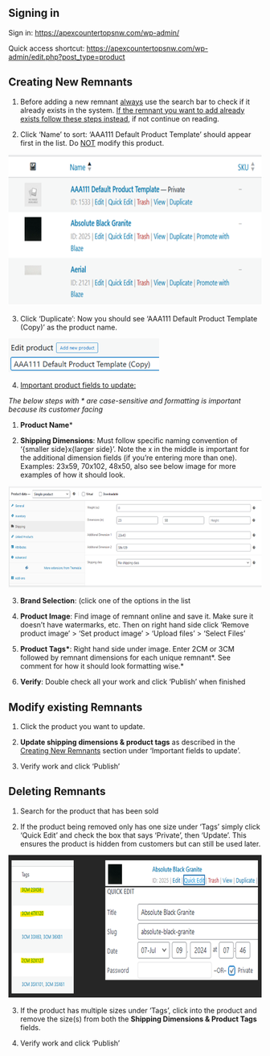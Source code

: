 ## Signing in

Sign in: <https://apexcountertopsnw.com/wp-admin/>

Quick access shortcut:
<https://apexcountertopsnw.com/wp-admin/edit.php?post_type=product>

## Creating New Remnants

1.  Before adding a new remnant <u>always</u> use the search bar to
    check if it already exists in the system. [If the remnant you want
    to add already exists follow these steps
    instead](#modify-existing-remnants), if not continue on reading.

2.  Click ‘Name’ to sort: ‘AAA111 Default Product Template’ should
    appear first in the list. Do <u>NOT</u> modify this product.

<img src="assets/CreatingRems1.png" style="width:7.46462in;height:3.13818in" />

3.  Click ‘Duplicate’: Now you should see ‘AAA111 Default Product
    Template (Copy)’ as the product name.

<img src="assets/CreatingRems2.png" style="width:3.12389in;height:0.69654in" />

4.  <u>Important product fields to update:</u>

*The below steps with \* are case-sensitive and formatting is important
because its customer facing*

1.  **Product Name**\*

2.  **Shipping Dimensions**: Must follow specific naming convention of
    ‘{smaller side}x{larger side}’. Note the x in the middle is
    important for the additional dimension fields (if you’re entering
    more than one). Examples: 23x59, 70x102, 48x50, also see below image
    for more examples of how it should look.

<img src="assets/CreatingRems3.png" style="width:6.79935in;height:2.10906in" />

3.  **Brand Selection**: (click one of the options in the list

4.  **Product Image**: Find image of remnant online and save it. Make
    sure it doesn’t have watermarks, etc. Then on right hand side click
    ‘Remove product image’ \> ‘Set product image’ \> ‘Upload files’ \>
    ‘Select Files’

5.  **Product Tags\***: Right hand side under image. Enter 2CM or 3CM
    followed by remnant dimensions for each unique remnant*. See comment
    for how it should look formatting wise.*

6.  **Verify**: Double check all your work and click ‘Publish’ when
    finished

## Modify existing Remnants

1.  Click the product you want to update.

2.  **Update shipping dimensions & product tags** as described in the
    [Creating New Remnants](#creating-new-remnants) section under
    ‘Important fields to update’.

3.  Verify work and click ‘Publish’

## Deleting Remnants

1.  Search for the product that has been sold

2.  If the product being removed only has one size under ‘Tags’ simply
    click ‘Quick Edit’ and check the box that says ‘Private’, then
    ‘Update’. This ensures the product is hidden from customers but can
    still be used later.

<img src="assets/DeletingRems1.png" style="width:7.5in;height:2.94792in" />

3.  If the product has multiple sizes under ‘Tags’, click into the
    product and remove the size(s) from both the **Shipping Dimensions &
    Product Tags** fields.

4.  Verify work and click ‘Publish’
